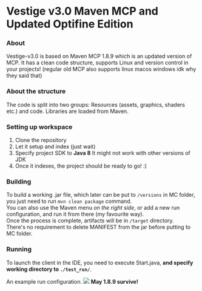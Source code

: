 # Vestige v3.0 Maven MCP and Updated Optifine Edition

### About
Vestige-v3.0 is based on Maven MCP 1.8.9 which is an updated version of MCP. It has a clean code structure, supports Linux and version control in your projects! (regular old MCP also supports linux macos windows idk why they said that)

### About the structure
The code is split into two groups: Resources (assets, graphics, shaders etc.) and code.
Libraries are loaded from Maven.

### Setting up workspace
1. Clone the repository
2. Let it setup and index (just wait)
4. Specify project SDK to **Java 8** It might not work with other versions of JDK
5. Once it indexes, the project should be ready to go! :)

### Building
To build a working .jar file, which later can be put to `/versions` in MC folder, you just need to run `mvn clean package` command.
<br>You can also use the Maven menu *on the right side*, or add a new run configuration, and run it from there (my favourite way).
<br>Once the process is complete, artifacts will be in `/target` directory.
<br>There's no requirement to delete MANIFEST from the jar before putting to MC folder.

### Running
To launch the client in the IDE, you need to execute Start.java, **and specify working directory to `./test_run/`**.

An example run configuration.
<img src="https://developers.marcloud.net/i/launchConfig.png"/>
**May 1.8.9 survive!**
